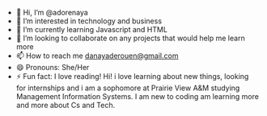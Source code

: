 - 👋 Hi, I’m @adorenaya
- 👀 I’m interested in technology and business
- 🌱 I’m currently learning Javascript and HTML
- 💞️ I’m looking to collaborate on any projects that would help me learn more
- 📫 How to reach me danayaderouen@gmail.com
- 😄 Pronouns: She/Her
- ⚡ Fun fact: I love reading!
  Hi! i love learning about new things, looking for internships and i am a sophomore at Prairie View A&M studying Management Information Systems. I am new to coding am learning more and more about Cs and Tech.
<!---
adorenaya/adorenaya is a ✨ special ✨ repository because its `README.md` (this file) appears on your GitHub profile.
You can click the Preview link to take a look at your changes.
--->
